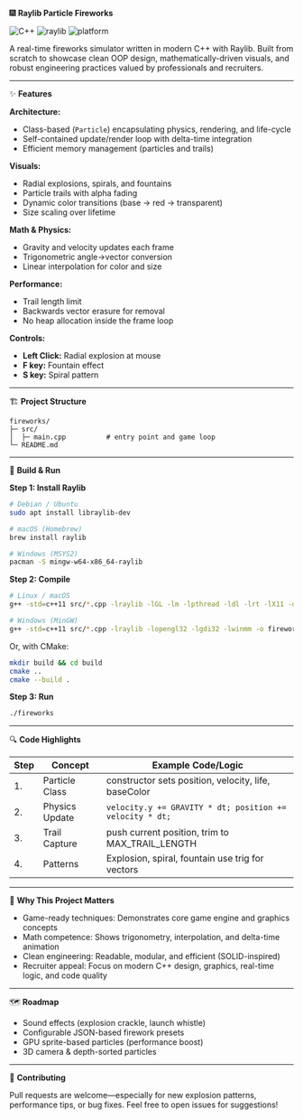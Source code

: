 
🎆 **Raylib Particle Fireworks**

![C++](https://img.shields.io/badge/C%2B%2B-11%2B-blue?style=for-the-badge) ![raylib](https://img.shields.io/badge/raylib-4.x-black?style=for-the-badge) ![platform](https://img.shields.io/badge/platform-Windows%20%7C%20Linux%20%7C%20macOS-lightgrey?style=for-the-badge)

A real-time fireworks simulator written in modern C++ with Raylib.
Built from scratch to showcase clean OOP design, mathematically-driven visuals, and robust engineering practices valued by professionals and recruiters.

---

✨ **Features**

**Architecture:**
- Class-based (`Particle`) encapsulating physics, rendering, and life-cycle
- Self-contained update/render loop with delta-time integration
- Efficient memory management (particles and trails)

**Visuals:**
- Radial explosions, spirals, and fountains
- Particle trails with alpha fading
- Dynamic color transitions (base → red → transparent)
- Size scaling over lifetime

**Math & Physics:**
- Gravity and velocity updates each frame
- Trigonometric angle→vector conversion
- Linear interpolation for color and size

**Performance:**
- Trail length limit
- Backwards vector erasure for removal
- No heap allocation inside the frame loop

**Controls:**
- **Left Click:** Radial explosion at mouse
- **F key:** Fountain effect
- **S key:** Spiral pattern

---

🏗️ **Project Structure**

```
fireworks/
├─ src/
│  ├─ main.cpp          # entry point and game loop
└─ README.md
```

---

🔧 **Build & Run**

**Step 1: Install Raylib**

```bash
# Debian / Ubuntu
sudo apt install libraylib-dev

# macOS (Homebrew)
brew install raylib

# Windows (MSYS2)
pacman -S mingw-w64-x86_64-raylib
```

**Step 2: Compile**

```bash
# Linux / macOS
g++ -std=c++11 src/*.cpp -lraylib -lGL -lm -lpthread -ldl -lrt -lX11 -o fireworks

# Windows (MinGW)
g++ -std=c++11 src/*.cpp -lraylib -lopengl32 -lgdi32 -lwinmm -o fireworks.exe
```

Or, with CMake:

```bash
mkdir build && cd build
cmake ..
cmake --build .
```

**Step 3: Run**

```bash
./fireworks
```

---

🔍 **Code Highlights**

| Step | Concept         | Example Code/Logic                                 |
|------|----------------|----------------------------------------------------|
| 1.   | Particle Class | constructor sets position, velocity, life, baseColor|
| 2.   | Physics Update | `velocity.y += GRAVITY * dt; position += velocity * dt;` |
| 3.   | Trail Capture  | push current position, trim to MAX_TRAIL_LENGTH    |
| 4.   | Patterns       | Explosion, spiral, fountain use trig for vectors   |

---

🎯 **Why This Project Matters**

- Game-ready techniques: Demonstrates core game engine and graphics concepts
- Math competence: Shows trigonometry, interpolation, and delta-time animation
- Clean engineering: Readable, modular, and efficient (SOLID-inspired)
- Recruiter appeal: Focus on modern C++ design, graphics, real-time logic, and code quality

---

🗺️ **Roadmap**

- Sound effects (explosion crackle, launch whistle)
- Configurable JSON-based firework presets
- GPU sprite-based particles (performance boost)
- 3D camera & depth-sorted particles

---

🤝 **Contributing**

Pull requests are welcome—especially for new explosion patterns, performance tips, or bug fixes.
Feel free to open issues for suggestions!
